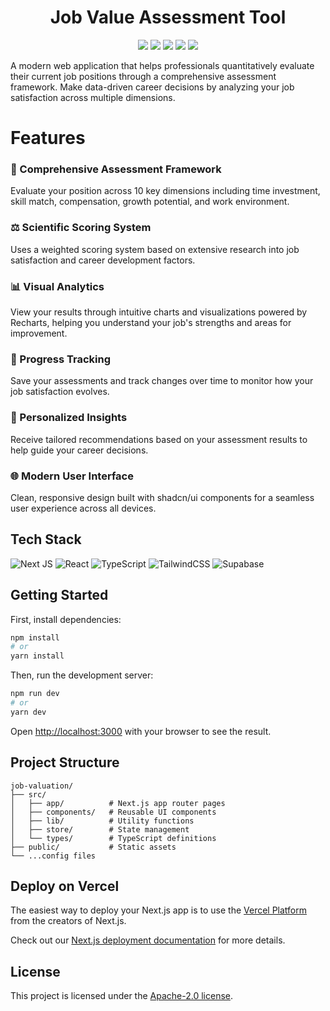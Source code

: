 <div align="center">
 <h1>Job Value Assessment Tool</h1>
 <img src="https://img.shields.io/badge/Next.js-15.0.4-black?style=flat&logo=next.js" />
 <img src="https://img.shields.io/badge/React-18.2.0-blue?style=flat&logo=react" />
 <img src="https://img.shields.io/badge/TypeScript-5.0.0-blue?style=flat&logo=typescript" />
 <img src="https://img.shields.io/badge/Tailwind-3.4.1-blue?style=flat&logo=tailwind-css" />
 <img src="https://img.shields.io/badge/License-MIT-green?style=flat" />
</div>

A modern web application that helps professionals quantitatively evaluate their current job positions through a comprehensive assessment framework. Make data-driven career decisions by analyzing your job satisfaction across multiple dimensions.

# Features

### 🎯 Comprehensive Assessment Framework
Evaluate your position across 10 key dimensions including time investment, skill match, compensation, growth potential, and work environment.

### ⚖️ Scientific Scoring System
Uses a weighted scoring system based on extensive research into job satisfaction and career development factors.

### 📊 Visual Analytics
View your results through intuitive charts and visualizations powered by Recharts, helping you understand your job's strengths and areas for improvement.

### 🔄 Progress Tracking
Save your assessments and track changes over time to monitor how your job satisfaction evolves.

### 💼 Personalized Insights
Receive tailored recommendations based on your assessment results to help guide your career decisions.

### 🌐 Modern User Interface
Clean, responsive design built with shadcn/ui components for a seamless user experience across all devices.

## Tech Stack

![Next JS](https://img.shields.io/badge/Next.js-black?style=for-the-badge&logo=next.js&logoColor=white)
![React](https://img.shields.io/badge/react-%2320232a.svg?style=for-the-badge&logo=react&logoColor=%2361DAFB)
![TypeScript](https://img.shields.io/badge/typescript-%23007ACC.svg?style=for-the-badge&logo=typescript&logoColor=white)
![TailwindCSS](https://img.shields.io/badge/tailwindcss-%2338B2AC.svg?style=for-the-badge&logo=tailwind-css&logoColor=white)
![Supabase](https://img.shields.io/badge/Supabase-3ECF8E?style=for-the-badge&logo=supabase&logoColor=white)

## Getting Started

First, install dependencies:

```bash
npm install
# or
yarn install
```

Then, run the development server:

```bash
npm run dev
# or
yarn dev
```

Open [http://localhost:3000](http://localhost:3000) with your browser to see the result.

## Project Structure

```
job-valuation/
├── src/
│   ├── app/          # Next.js app router pages
│   ├── components/   # Reusable UI components
│   ├── lib/          # Utility functions
│   ├── store/        # State management
│   └── types/        # TypeScript definitions
├── public/           # Static assets
└── ...config files
```

## Deploy on Vercel

The easiest way to deploy your Next.js app is to use the [Vercel Platform](https://vercel.com/new?utm_medium=default-template&filter=next.js&utm_source=create-next-app&utm_campaign=create-next-app-readme) from the creators of Next.js.

Check out our [Next.js deployment documentation](https://nextjs.org/docs/deployment) for more details.

## License

This project is licensed under the [Apache-2.0 license](LICENSE).
